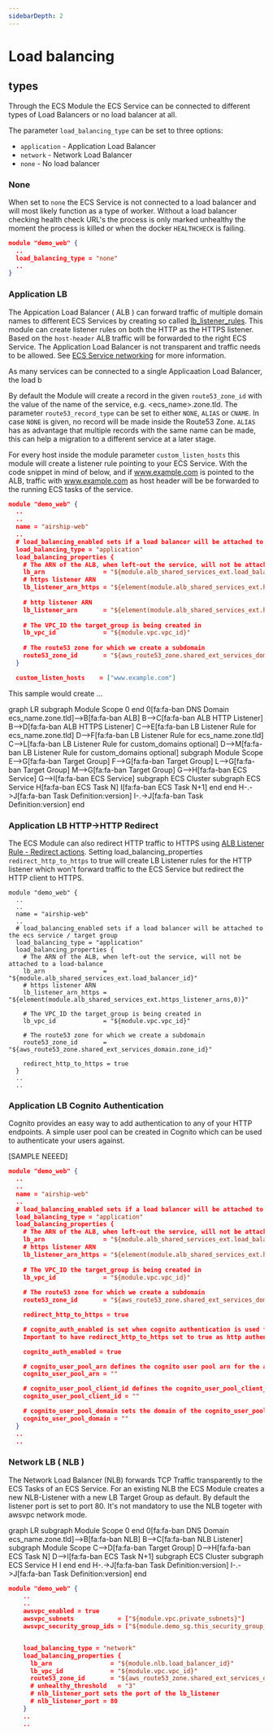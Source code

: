 ```yaml
---
sidebarDepth: 2
---
```


# Load balancing

## types

Through the ECS Module the ECS Service can be connected to different types of Load Balancers or no load balancer at all.

The parameter `load_balancing_type` can be set to three options:
* `application` - Application Load Balancer
* `network` - Network Load Balancer
* `none` - No load balancer

### None

When set to `none` the ECS Service is not connected to a load balancer and will most likely function as a type of worker. Without a load balancer checking health check URL's the process is only marked unhealthy the moment the process is killed or when the docker `HEALTHCHECK` is failing.

```json
module "demo_web" {
  ..
  load_balancing_type = "none"
  ..
}
```

<mermaid/>

### Application LB

The Appication Load Balancer ( ALB ) can forward traffic of multiple domain names to different ECS Services by creating so called [lb_listener_rules](https://www.terraform.io/docs/providers/aws/r/lb_listener_rule.html). This module can create listener rules on both the HTTP as the HTTPS listener. Based on the `host-header` ALB traffic will be forwarded to the right ECS Service. The Application Load Balancer is not transparent and traffic needs to be allowed. See [ECS Service networking](/guide/ecs_service/#ecs-service-networking) for more information.

As many services can be connected to a single Applicaation Load Balancer, the load b


By default the Module will create a record in the given `route53_zone_id` with the value of the name of the service, e.g. &lt;ecs_name&gt;.zone.tld. The parameter `route53_record_type` can be set to either `NONE`, `ALIAS` or `CNAME`. In case `NONE` is given, no record will be made inside the Route53 Zone. `ALIAS` has as advantage that multiple records with the same name can be made, this can help a migration to a different service at a later stage.

For every host inside the module parameter `custom_listen_hosts` this module will create a listener rule pointing to your ECS Service. With the code snippet in mind of below, and if www.example.com is pointed to the ALB, traffic with www.example.com as host header will be be forwarded to the running ECS tasks of the service.

```json
module "demo_web" {
  ..
  ..
  name = "airship-web"
  ..
  # load_balancing_enabled sets if a load balancer will be attached to the ecs service / target group
  load_balancing_type = "application"
  load_balancing_properties {
    # The ARN of the ALB, when left-out the service, will not be attached to a load-balance
    lb_arn                = "${module.alb_shared_services_ext.load_balancer_id}"
    # https listener ARN
    lb_listener_arn_https = "${element(module.alb_shared_services_ext.https_listener_arns,0)}"
  
    # http listener ARN
    lb_listener_arn       = "${element(module.alb_shared_services_ext.http_tcp_listener_arns,0)}"
  
    # The VPC_ID the target_group is being created in
    lb_vpc_id             = "${module.vpc.vpc_id}"
  
    # The route53 zone for which we create a subdomain
    route53_zone_id       = "${aws_route53_zone.shared_ext_services_domain.zone_id}"
  }

  custom_listen_hosts    = ["www.example.com"]

```

This sample would create ...


<div class="mermaid">
graph LR
    subgraph Module Scope
    0
    end
    0[fa:fa-ban DNS Domain ecs_name.zone.tld]-->B[fa:fa-ban ALB]
    B-->C[fa:fa-ban ALB HTTP Listener]
    B-->D[fa:fa-ban ALB HTTPS Listener]
    C-->E[fa:fa-ban LB Listener Rule for ecs_name.zone.tld]
    D-->F[fa:fa-ban LB Listener Rule for ecs_name.zone.tld]
    C-->L[fa:fa-ban LB Listener Rule for custom_domains optional]
    D-->M[fa:fa-ban LB Listener Rule for custom_domains optional]
    subgraph Module Scope
    E-->G[fa:fa-ban Target Group]
    F-->G[fa:fa-ban Target Group]
    L-->G[fa:fa-ban Target Group]
    M-->G[fa:fa-ban Target Group]
    G-->H[fa:fa-ban ECS Service]
    G-->I[fa:fa-ban ECS Service]
    subgraph ECS Cluster
    subgraph ECS Service
    H[fa:fa-ban ECS Task N]
    I[fa:fa-ban ECS Task N+1]
    end
    end
    H-.->J[fa:fa-ban Task Definition:version]
    I-.->J[fa:fa-ban Task Definition:version]
    end
</div>

### Application LB HTTP->HTTP Redirect

The ECS Module can also redirect HTTP traffic to HTTPS using [ALB Listener Rule - Redirect actions](https://docs.aws.amazon.com/elasticloadbalancing/latest/application/load-balancer-listeners.html#redirect-actions). Setting load_balancing_properties `redirect_http_to_https` to true will create LB Listener rules for the HTTP listener which won't forward traffic to the ECS Service but redirect the HTTP client to HTTPS.

```json{20}
module "demo_web" {
  ..
  ..
  name = "airship-web"
  ..
  # load_balancing_enabled sets if a load balancer will be attached to the ecs service / target group
  load_balancing_type = "application"
  load_balancing_properties {
    # The ARN of the ALB, when left-out the service, will not be attached to a load-balance
    lb_arn                = "${module.alb_shared_services_ext.load_balancer_id}"
    # https listener ARN
    lb_listener_arn_https = "${element(module.alb_shared_services_ext.https_listener_arns,0)}"
  
    # The VPC_ID the target_group is being created in
    lb_vpc_id             = "${module.vpc.vpc_id}"
  
    # The route53 zone for which we create a subdomain
    route53_zone_id       = "${aws_route53_zone.shared_ext_services_domain.zone_id}"

    redirect_http_to_https = true
  }
  ..
  ..
```



### Application LB Cognito Authentication

Cognito provides an easy way to add authentication to any of your HTTP endpoints. A simple user pool can be created in Cognito which can be used to authenticate your users against.

[SAMPLE NEEED]

```json
module "demo_web" {
  ..
  ..
  name = "airship-web"
  ..
  # load_balancing_enabled sets if a load balancer will be attached to the ecs service / target group
  load_balancing_type = "application"
  load_balancing_properties {
    # The ARN of the ALB, when left-out the service, will not be attached to a load-balance
    lb_arn                = "${module.alb_shared_services_ext.load_balancer_id}"
    # https listener ARN
    lb_listener_arn_https = "${element(module.alb_shared_services_ext.https_listener_arns,0)}"
  
    # The VPC_ID the target_group is being created in
    lb_vpc_id             = "${module.vpc.vpc_id}"
  
    # The route53 zone for which we create a subdomain
    route53_zone_id       = "${aws_route53_zone.shared_ext_services_domain.zone_id}"

    redirect_http_to_https = true

    # cognito_auth_enabled is set when cognito authentication is used for the https listener
    Important to have redirect_http_to_https set to true as http authentication is only added to the https listener

    cognito_auth_enabled = true

    # cognito_user_pool_arn defines the cognito user pool arn for the added cognito authentication
    cognito_user_pool_arn = ""

    # cognito_user_pool_client_id defines the cognito_user_pool_client_id
    cognito_user_pool_client_id = ""

    # cognito_user_pool_domain sets the domain of the cognito_user_pool
    cognito_user_pool_domain = ""
  }
  ..
  ..
```

### Network LB ( NLB )

The Network Load Balancer (NLB) forwards TCP Traffic transparently to the ECS Tasks of an ECS Service. For an existing NLB the ECS Module creates a new NLB-Listener with a new LB Target Group as default. By default the listener port is set to port 80. It's not mandatory to use the NLB togeter with awsvpc network mode.

<div class="mermaid">
graph LR
    subgraph Module Scope
    0
    end
    0[fa:fa-ban DNS Domain ecs_name.zone.tld]-->B[fa:fa-ban NLB]
    B-->C[fa:fa-ban NLB Listener]
    subgraph Module Scope
    C-->D[fa:fa-ban Target Group]
    D-->H[fa:fa-ban ECS Task N]
    D-->I[fa:fa-ban ECS Task N+1]
    subgraph ECS Cluster
    subgraph ECS Service
    H
    I
    end
    end
    H-.->J[fa:fa-ban Task Definition:version]
    I-.->J[fa:fa-ban Task Definition:version]
    end
</div>

```json
module "demo_web" {
    ..
    ..
    awsvpc_enabled = true
    awsvpc_subnets            = ["${module.vpc.private_subnets}"]
    awsvpc_security_group_ids = ["${module.demo_sg.this_security_group_id}"]


    load_balancing_type = "network"
    load_balancing_properties {
      lb_arn                = "${module.nlb.load_balancer_id}"
      lb_vpc_id             = "${module.vpc.vpc_id}"
      route53_zone_id       = "${aws_route53_zone.shared_ext_services_domain.zone_id}"
      # unhealthy_threshold   = "3"
      # nlb_listener_port sets the port of the lb_listener
      # nlb_listener_port = 80
    }
    ..
    ..
```

